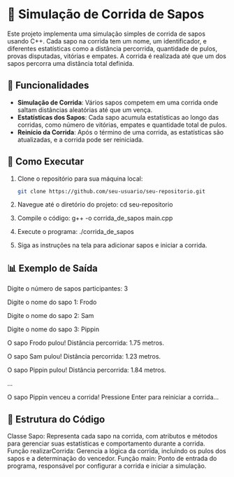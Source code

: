 # 🐸 Simulação de Corrida de Sapos

Este projeto implementa uma simulação simples de corrida de sapos usando C++. Cada sapo na corrida tem um nome, um identificador, e diferentes estatísticas como a distância percorrida, quantidade de pulos, provas disputadas, vitórias e empates. A corrida é realizada até que um dos sapos percorra uma distância total definida.

## 📝 Funcionalidades

- **Simulação de Corrida**: Vários sapos competem em uma corrida onde saltam distâncias aleatórias até que um vença.
- **Estatísticas dos Sapos**: Cada sapo acumula estatísticas ao longo das corridas, como número de vitórias, empates e quantidade total de pulos.
- **Reinício da Corrida**: Após o término de uma corrida, as estatísticas são atualizadas, e a corrida pode ser reiniciada.

## 🚀 Como Executar

1. Clone o repositório para sua máquina local:
   ```bash
   git clone https://github.com/seu-usuario/seu-repositorio.git
   
2. Navegue até o diretório do projeto:
cd seu-repositorio

3. Compile o código:
g++ -o corrida_de_sapos main.cpp

4. Execute o programa:
./corrida_de_sapos

5. Siga as instruções na tela para adicionar sapos e iniciar a corrida.

## 📊 Exemplo de Saída
Digite o número de sapos participantes: 3

Digite o nome do sapo 1: Frodo

Digite o nome do sapo 2: Sam

Digite o nome do sapo 3: Pippin

O sapo Frodo pulou! Distância percorrida: 1.75 metros.

O sapo Sam pulou! Distância percorrida: 1.23 metros.

O sapo Pippin pulou! Distância percorrida: 1.84 metros.

...

O sapo Pippin venceu a corrida!
Pressione Enter para reiniciar a corrida...

## 🔧 Estrutura do Código
Classe Sapo: Representa cada sapo na corrida, com atributos e métodos para gerenciar suas estatísticas e comportamento durante a corrida.
Função realizarCorrida: Gerencia a lógica da corrida, incluindo os pulos dos sapos e a determinação do vencedor.
Função main: Ponto de entrada do programa, responsável por configurar a corrida e iniciar a simulação.
